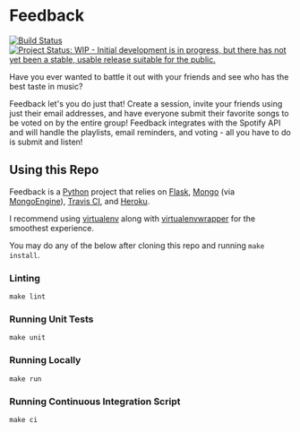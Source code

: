 # Feedback
[![Build Status](https://travis-ci.org/nathancoleman/feedback.svg?branch=master)](https://travis-ci.org/nathancoleman/feedback)
[![Project Status: WIP - Initial development is in progress, but there has not yet been a stable, usable release suitable for the public.](http://www.repostatus.org/badges/latest/wip.svg)](http://www.repostatus.org/#wip)

Have you ever wanted to battle it out with your friends and see who has the
best taste in music?

Feedback let's you do just that! Create a session, invite your friends using
just their email addresses, and have everyone submit their favorite songs to be
voted on by the entire group! Feedback integrates with the Spotify API and will
handle the playlists, email reminders, and voting - all you have to do is
submit and listen!

## Using this Repo
Feedback is a [Python](https://www.python.org/) project that relies on
[Flask](http://flask.pocoo.org/), [Mongo](https://www.mongodb.org/) (via [MongoEngine](http://mongoengine.org/)),
[Travis CI](https://travis-ci.com), and [Heroku](https://www.heroku.com/).

I recommend using [virtualenv](http://www.virtualenv.org/en/latest/) along with
[virtualenvwrapper](http://virtualenvwrapper.readthedocs.org/en/latest/) for
the smoothest experience.

You may do any of the below after cloning this repo and running ```make install```.

### Linting
```
make lint
```

### Running Unit Tests
```
make unit
```

### Running Locally
```
make run
```

### Running Continuous Integration Script
```
make ci
```
